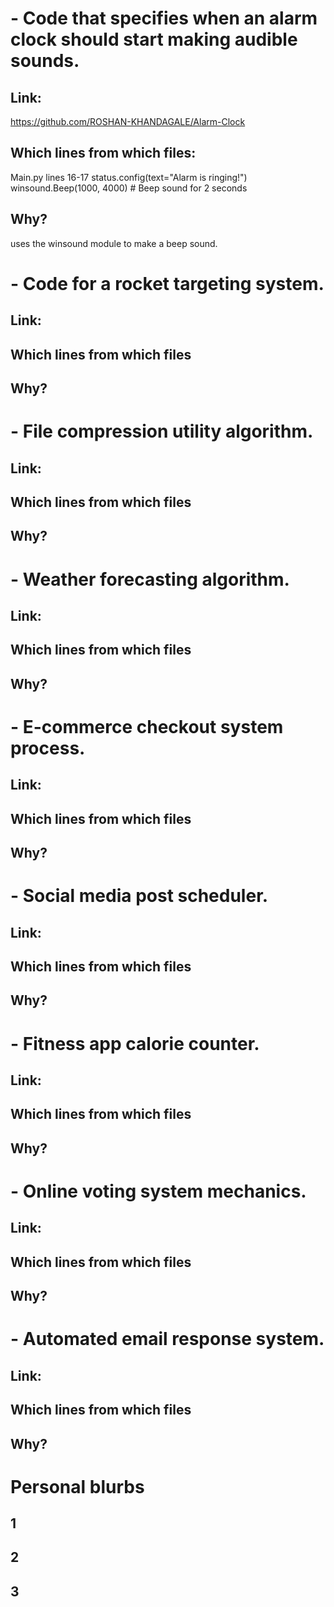 
# - Code that specifies when an alarm clock should start making audible sounds.


## Link:
https://github.com/ROSHAN-KHANDAGALE/Alarm-Clock

## Which lines from which files:
Main.py
lines 16-17
    status.config(text="Alarm is ringing!")
    winsound.Beep(1000, 4000)  # Beep sound for 2 seconds

## Why?
uses the winsound module to make a beep sound. 

# - Code for a rocket targeting system.

## Link: 

## Which lines from which files

## Why?


# - File compression utility algorithm.

## Link: 

## Which lines from which files

## Why?


# - Weather forecasting algorithm.

## Link: 

## Which lines from which files

## Why?


# - E-commerce checkout system process.

## Link: 

## Which lines from which files

## Why?
 

# - Social media post scheduler.

## Link: 

## Which lines from which files

## Why?


# - Fitness app calorie counter.

## Link: 

## Which lines from which files

## Why?


# - Online voting system mechanics.

## Link: 

## Which lines from which files

## Why?


# - Automated email response system.

## Link: 

## Which lines from which files

## Why?


# Personal blurbs

## 1

## 2

## 3
